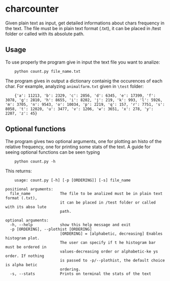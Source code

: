 # charcounter
Given plain text as input, get detailed informations about chars frequency in the text. The file must be in plain text format (.txt), it can be placed in /test folder or called with its absolute path.

## Usage

To use properly the program give in input the text file you want to analize:

```
    python count.py file_name.txt
```

The program gives in output a dictionary containig the occurences of each char. For example, analyzing `animalfarm.txt` given in `\test` folder:

```
    {'a': 11213, 'b': 2329, 'c': 2856, 'd': 6345, 'e': 17399, 'f': 3078, 'g': 2810, 'h': 8655, 'i': 8202, 'j': 219, 'k': 993, 'l': 5926, 'm': 3705, 'n': 9543, 'o': 10034, 'p': 2219, 'q': 157, 'r': 7751, 's': 8058, 't': 12020, 'u': 3477, 'v': 1206, 'w': 3651, 'x': 278, 'y': 2207, 'z': 45}
```
## Optional functions
The program gives two optional arguments, one for plotting an histo of the relative frequency, one for printing some stats of the text.
A guide for seeing optional functions can be seen typing 

```
    python count.py -h
```
This returns:
```
    usage: count.py [-h] [-p [ORDERING]] [-s] file_name

positional arguments:
  file_name             The file to be analized must be in plain text format (.txt),
                        it can be placed in /test folder or called with its abso lute
                        path.

optional arguments:
  -h, --help            show this help message and exit
  -p [ORDERING], --plothist [ORDERING]
                        [ORDERING] = [alphabetic, decreasing] Enables histogram plot.
                        The user can specify if t he histogram bar must be ordered in
                        values-decreasing order or alphabetic-ke ys order. If nothing
                        is passed to -p/--plothist, the default choice is alpha betic
                        ordering.
  -s, --stats           Prints on terminal the stats of the text

```

